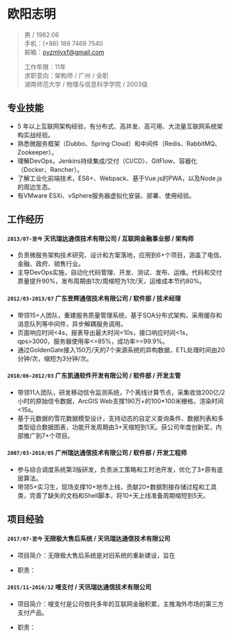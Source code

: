 # 欧阳志明

> 男 / 1982.06     
> 手机：(+86) 189 7469 7540   
> 邮箱：oyzmlvxf@gmail.com  
>
> 工作年限：11年       
> 求职意向：架构师 / 广州 / 全职   
> 湖南师范大学 / 物理与信息科学学院 / 2003级     

## 专业技能

- 5 年以上互联网架构经验，有分布式、高并发、高可用、大流量互联网系统架构实战经验。
- 熟悉微服务框架（Dubbo、Spring Cloud）和中间件（Redis、RabbitMQ、Zookeeper）。
- 理解DevOps，Jenkins持续集成/交付（CI/CD）、GitFlow、容器化（Docker、Rancher）。
- 了解工业化前端技术，ES6+、Webpack、基于Vue.js的PWA，以及Node.js的周边生态。
- 有VMware ESXi、vSphere服务器虚拟化安装、部署、使用经验。

## 工作经历

#### `2013/07-至今`  天讯瑞达通信技术有限公司 / 互联网金融事业部 / 架构师
- 负责微服务架构技术研究、设计和方案落地，应用到6+个项目，涵盖了电信、金融、政府、销售行业。
- 主导DevOps实施，自动化代码管理、开发、测试、发布、运维。代码和交付质量提升90%，发布周期由1次/周缩短为1次/天，运维成本节约80%。

#### `2012/03-2013/07`  广东昱辉通信技术有限公司 / 软件部 / 技术经理

- 带领15+人团队，重建服务质量管理系统，基于SOA分布式架构，采用缓存和消息队列等中间件，异步解耦服务调用。
- 页面响应时间<4s，报表导出最大时间<10s，接口响应时间<1s，qps>3000，服务器使用率<=85%，成功率>=99.9%。
- 通过GoldenGate接入150万/天的7个来源系统的异构数据，ETL处理时间由20分钟/次，缩短为3分钟/次。

#### `2010/06-2012/03`  广东凯通软件开发有限公司 / 软件部 / 开发主管

- 带领11人团队，研发移动信令监测系统，7个离线计算节点，采集收敛200亿/2小时的原始信令数据，ArcGIS Web支撑190万+的100*100米栅格，渲染时间<15s。
- 基于元数据的雪花数据模型设计，支持动态的自定义查询条件、数据列表和多类型组合数据图表，功能开发周期由3+天缩短到1天。获公司年度创新奖，内部推广到7+个项目。

#### `2007/03-2010/05`  广州瑞达通信技术有限公司 / 软件部 / 开发工程师

- 参与综合调度系统第3版研发，负责派工策略和工时池开发，优化了3+原有底层算法。
- 带领5+实习生，现场支撑10+地市上线，贡献20+数据割接存储过程和工具类，完善了缺失的文档和Shell脚本，将10+天上线准备周期缩短到5天。

## 项目经验

#### `2017/07-至今` 无限极大售后系统 /  天讯瑞达通信技术有限公司

- 项目简介：无限极大售后系统是对旧系统的重新建设，旨在

- 职责：

#### `2015/11-2016/12`  嗖支付 / 天讯瑞达通信技术有限公司

- 项目简介：嗖支付是公司依托多年的互联网金融积累，主推海外市场的第三方支付产品。

- 职责：
